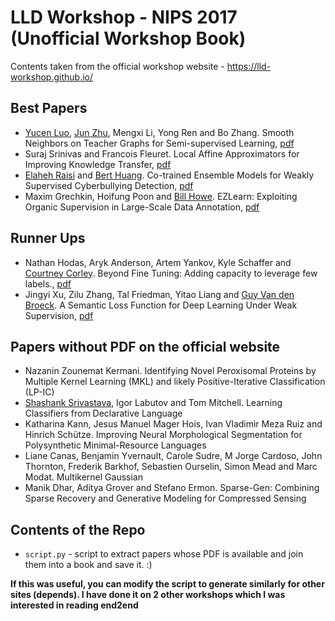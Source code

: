 # LLD Workshop - NIPS 2017 (Unofficial Workshop Book)

Contents taken from the official workshop website - https://lld-workshop.github.io/

## Best Papers

- [Yucen Luo](http://ml.cs.tsinghua.edu.cn/~yucen/), [Jun Zhu](http://ml.cs.tsinghua.edu.cn/~jun/), Mengxi Li, Yong Ren and Bo Zhang. Smooth Neighbors on Teacher Graphs for Semi-supervised Learning, [pdf](https://lld-workshop.github.io/papers/LLD_2017_paper_3.pdf)
- Suraj Srinivas and Francois Fleuret. Local Affine Approximators for Improving Knowledge Transfer, [pdf](https://lld-workshop.github.io/papers/LLD_2017_paper_28.pdf)
- [Elaheh Raisi](http://people.cs.vt.edu/~elaheh) and [Bert Huang](http://people.cs.vt.edu/~bhuang/). Co-trained Ensemble Models for Weakly Supervised Cyberbullying Detection, [pdf](https://lld-workshop.github.io/papers/LLD_2017_paper_35.pdf)
- Maxim Grechkin, Hoifung Poon and [Bill Howe](https://faculty.washington.edu/billhowe/). EZLearn: Exploiting Organic Supervision in Large-Scale Data Annotation, [pdf](https://lld-workshop.github.io/papers/LLD_2017_paper_39.pdf)

## Runner Ups

- Nathan Hodas, Aryk Anderson, Artem Yankov, Kyle Schaffer and [Courtney Corley](http://www.pnl.gov/). Beyond Fine Tuning: Adding capacity to leverage few labels., [pdf](https://lld-workshop.github.io/papers/LLD_2017_paper_12.pdf)
- Jingyi Xu, Zilu Zhang, Tal Friedman, Yitao Liang and [Guy Van den Broeck](http://web.cs.ucla.edu/~guyvdb/). A Semantic Loss Function for Deep Learning Under Weak Supervision, [pdf](https://lld-workshop.github.io/papers/LLD_2017_paper_53.pdf)

## Papers without PDF on the official website

- Nazanin Zounemat Kermani. Identifying Novel Peroxisomal Proteins by Multiple Kernel Learning (MKL) and likely Positive-Iterative Classification (LP-IC)
- [Shashank Srivastava](http://homepage.ssriva.me/), Igor Labutov and Tom Mitchell. Learning Classifiers from Declarative Language
- Katharina Kann, Jesus Manuel Mager Hois, Ivan Vladimir Meza Ruiz and Hinrich Schütze. Improving Neural Morphological Segmentation for Polysynthetic Minimal-Resource Languages
- Liane Canas, Benjamin Yvernault, Carole Sudre, M Jorge Cardoso, John Thornton, Frederik Barkhof, Sebastien Ourselin, Simon Mead and Marc Modat. Multikernel Gaussian 
- Manik Dhar, Aditya Grover and Stefano Ermon. Sparse-Gen: Combining Sparse Recovery and Generative Modeling for Compressed Sensing

## Contents of the Repo

- `script.py` - script to extract papers whose PDF is available and join them into a book and save it. :)

**If this was useful, you can modify the script to generate similarly for other sites (depends). I have done it on 2 other workshops which I was interested in reading end2end**

